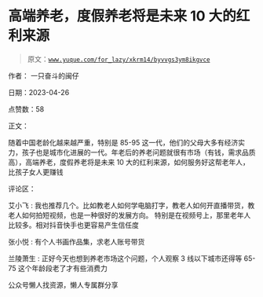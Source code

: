 # 高端养老，度假养老将是未来 10 大的红利来源

> 原文：[`www.yuque.com/for_lazy/xkrm14/byvvgs3ym8ikgvce`](https://www.yuque.com/for_lazy/xkrm14/byvvgs3ym8ikgvce)

作者： 一只奋斗的闽仔

日期：2023-04-26

点赞数：58

正文：

随着中国老龄化越来越严重，特别是 85-95 这一代，他们的父母大多有经济实力，孩子也是城市化进展的一代。年老后的养老问题就很有市场（有钱，需求品质高），高端养老，度假养老将是未来 10 大的红利来源，如何服务好这帮老年人，比孩子女人更赚钱

评论区：

艾小飞 : 我也推荐几个。比如教老人如何学电脑打字，教老人如何开直播带货，教老人如何拍短视频，也是一种很好的发展方向。 特别是在视频号上，那里老年人比较多。相对抖音快手也更容易产生信任度

张小悦 : 有个人书画作品集，求老人账号带货

兰陵萧生 : 正好今天也想到养老市场这个问题，个人观察 3 线以下城市还得等 65-75 这个年龄段老了才有些消费力

公众号懒人找资源，懒人专属群分享

